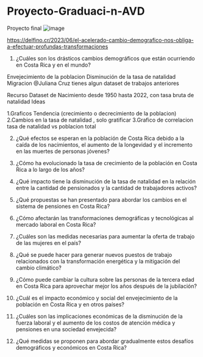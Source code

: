 # Proyecto-Graduaci-n-AVD
Proyecto final 
![image](https://github.com/jatomo/Proyecto-Graduaci-n-AVD/assets/129466412/bfca17ff-63c9-4ca7-a9d8-c97eb075547f)

https://delfino.cr/2023/06/el-acelerado-cambio-demografico-nos-obliga-a-efectuar-profundas-transformaciones


1. ¿Cuáles son los drásticos cambios demográficos que están ocurriendo en Costa Rica y 
en el mundo?

Envejecimiento de la poblacion
Disminución de la tasa de natalidad
Migracion @Juliana Cruz tienes algun dataset de trabajos anteriores

Recurso Dataset de Nacimiento desde 1950 hasta 2022, con tasa bruta de natalidad
Ideas

1.Graficos Tendencia (crecimiento o decrecimiento de la poblacion)
2.Cambios en la tasa de natalidad , solo gratificar
3.Grafico de correlacion tasa de natalidad vs poblacion total

2. ¿Qué efectos se esperan en la población de Costa Rica debido a la caída de los nacimientos, el aumento de la longevidad y el incremento en las muertes de personas jóvenes?


3. ¿Cómo ha evolucionado la tasa de crecimiento de la población en Costa Rica a lo largo de los años?

4. ¿Qué impacto tiene la disminución de la tasa de natalidad en la relación entre la cantidad de pensionados y la cantidad de trabajadores activos?

5. ¿Qué propuestas se han presentado para abordar los cambios en el sistema de pensiones en Costa Rica?

6. ¿Cómo afectarán las transformaciones demográficas y tecnológicas al mercado laboral en Costa Rica?

7. ¿Cuáles son las medidas necesarias para aumentar la oferta de trabajo de las mujeres en el país?

8. ¿Qué se puede hacer para generar nuevos puestos de trabajo relacionados con la transformación energética y la mitigación del cambio climático?

9. ¿Cómo puede cambiar la cultura sobre las personas de la tercera edad en Costa Rica para aprovechar mejor los años después de la jubilación?

10. ¿Cuál es el impacto económico y social del envejecimiento de la población en Costa Rica y en otros países?

11. ¿Cuáles son las implicaciones económicas de la disminución de la fuerza laboral y el aumento de los costos de atención médica y pensiones en una sociedad envejecida?

12. ¿Qué medidas se proponen para abordar gradualmente estos desafíos demográficos y económicos en Costa Rica?


